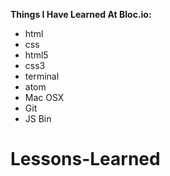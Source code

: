 **Things I Have Learned At Bloc.io:**

* html
* css
* html5
* css3
* terminal
* atom
* Mac OSX
* Git
* JS Bin
# Lessons-Learned
